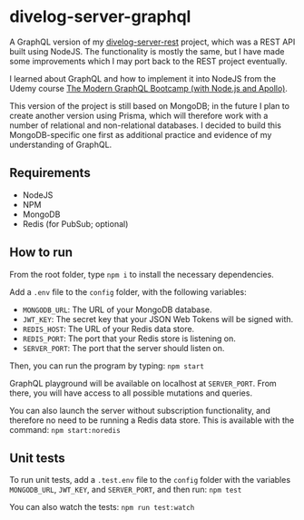 # divelog-server-graphql

A GraphQL version of my [divelog-server-rest](https://github.com/btdrawer/divelog-server-rest) project, which was a REST API built using NodeJS. The functionality is mostly the same, but I have made some improvements which I may port back to the REST project eventually.

I learned about GraphQL and how to implement it into NodeJS from the Udemy course [The Modern GraphQL Bootcamp (with Node.js and Apollo)](https://www.udemy.com/course/graphql-bootcamp/).

This version of the project is still based on MongoDB; in the future I plan to create another version using Prisma, which will therefore work with a number of relational and non-relational databases. I decided to build this MongoDB-specific one first as additional practice and evidence of my understanding of GraphQL.

## Requirements

-   NodeJS
-   NPM
-   MongoDB
-   Redis (for PubSub; optional)

## How to run

From the root folder, type `npm i` to install the necessary dependencies.

Add a `.env` file to the `config` folder, with the following variables:

-   `MONGODB_URL`: The URL of your MongoDB database.
-   `JWT_KEY`: The secret key that your JSON Web Tokens will be signed with.
-   `REDIS_HOST`: The URL of your Redis data store.
-   `REDIS_PORT`: The port that your Redis store is listening on.
-   `SERVER_PORT`: The port that the server should listen on.

Then, you can run the program by typing:
`npm start`

GraphQL playground will be available on localhost at `SERVER_PORT`. From there, you will have access to all possible mutations and queries.

You can also launch the server without subscription functionality, and therefore no need to be running a Redis data store. This is available with the command:
`npm start:noredis`

## Unit tests

To run unit tests, add a `.test.env` file to the `config` folder with the variables `MONGODB_URL`, `JWT_KEY`, and `SERVER_PORT`, and then run:
`npm test`

You can also watch the tests:
`npm run test:watch`
